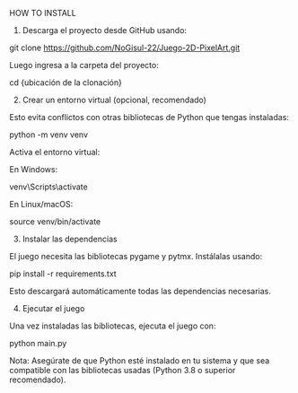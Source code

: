 HOW TO INSTALL
  
1. Descarga el proyecto desde GitHub usando:

git clone https://github.com/NoGisul-22/Juego-2D-PixelArt.git

Luego ingresa a la carpeta del proyecto:

cd {ubicación de la clonación}

2. Crear un entorno virtual (opcional, recomendado)

Esto evita conflictos con otras bibliotecas de Python que tengas instaladas:

python -m venv venv

Activa el entorno virtual:

En Windows:

venv\Scripts\activate

En Linux/macOS:

source venv/bin/activate

3. Instalar las dependencias

El juego necesita las bibliotecas pygame y pytmx. Instálalas usando:

pip install -r requirements.txt

Esto descargará automáticamente todas las dependencias necesarias.

4. Ejecutar el juego

Una vez instaladas las bibliotecas, ejecuta el juego con:

python main.py


Nota: Asegúrate de que Python esté instalado en tu sistema y que sea compatible con las bibliotecas usadas (Python 3.8 o superior recomendado).
